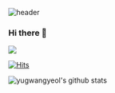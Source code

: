 ![header](https://capsule-render.vercel.app/api?type=waving&color=gradient&customColorList=2&height=350&section=header&text=Welcome&fontSize=90&desc=%20This%20is%20GwangYeol's%20Github&animation=fadeIn&descSize=20&FontSize=40&descAlign=70&descAlignY=70&fontAlignY=50)

### Hi there 👋

<a href="https://www.instagram.com/pang10_u/"  target="_blank"><img src="https://img.shields.io/badge/Instagram-dd2a7b?style=flat-square&logo=Instagram&logoColor=white"/></a>

[![Hits](https://hits.seeyoufarm.com/api/count/incr/badge.svg?url=https://github.com/yugwangyeol%2Fgjbae1212%2Fhit-counter)](https://hits.seeyoufarm.com)

![yugwangyeol's github stats](https://github-readme-stats.vercel.app/api?username=yugwangyeol&show_icons=true)

<!--
**yugwangyeol/yugwangyeol** is a ✨ _special_ ✨ repository because its `README.md` (this file) appears on your GitHub profile.

Here are some ideas to get you started:

- 🔭 I’m currently working on ...
- 🌱 I’m currently learning ...
- 👯 I’m looking to collaborate on ...
- 🤔 I’m looking for help with ...
- 💬 Ask me about ...
- 📫 How to reach me: ...
- 😄 Pronouns: ...
- ⚡ Fun fact: ...
-->
